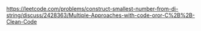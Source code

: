 https://leetcode.com/problems/construct-smallest-number-from-di-string/discuss/2428363/Multiple-Approaches-with-code-oror-C%2B%2B-Clean-Code